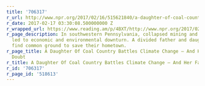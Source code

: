 ```yaml
---
title: '706317'
r_url: http://www.npr.org/2017/02/16/515621840/a-daughter-of-coal-country-battles-climate-change-and-her-fathers-doubt
r_date: 2017-02-17 03:30:08.500000000 Z
r_wrapped_url: https://www.reading.am/p/4BXT/http://www.npr.org/2017/02/16/515621840/a-daughter-of-coal-country-battles-climate-change-and-her-fathers-doubt
r_page_description: In southwestern Pennsylvania, collapsed mining and steel industries
  led to economic and environmental downturn. A divided father and daughter work to
  find common ground to save their hometown.
r_page_title: A Daughter Of Coal Country Battles Climate Change — And Her Father's
  Doubt
r_title: A Daughter Of Coal Country Battles Climate Change — And Her Father's Doubt
r_id: '706317'
r_page_id: '518613'
---
```


